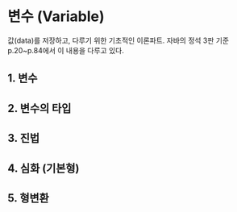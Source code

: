 
# 변수 (Variable)

값(data)를 저장하고, 다루기 위한 기초적인 이론파트.
자바의 정석 3판 기준 p.20~p.84에서 이 내용을 다루고 있다.

## 1. 변수

## 2. 변수의 타입

## 3. 진법

## 4. 심화 (기본형)

## 5. 형변환